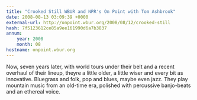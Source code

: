 ```yaml
---
title: "Crooked Still WBUR and NPR's On Point with Tom Ashbrook"
date: 2008-08-13 03:09:39 +0000
external-url: http://onpoint.wbur.org/2008/08/12/crooked-still
hash: 7f5123612ce85a9ee161990d6a7b3837
annum:
    year: 2008
    month: 08
hostname: onpoint.wbur.org
---
```


Now, seven years later, with world tours under their belt and a recent overhaul of their lineup, theyre a little older, a little wiser  and every bit as innovative. Bluegrass and folk, pop and blues, maybe even jazz. They play mountain music from an old-time era, polished with percussive banjo-beats and an ethereal voice.
